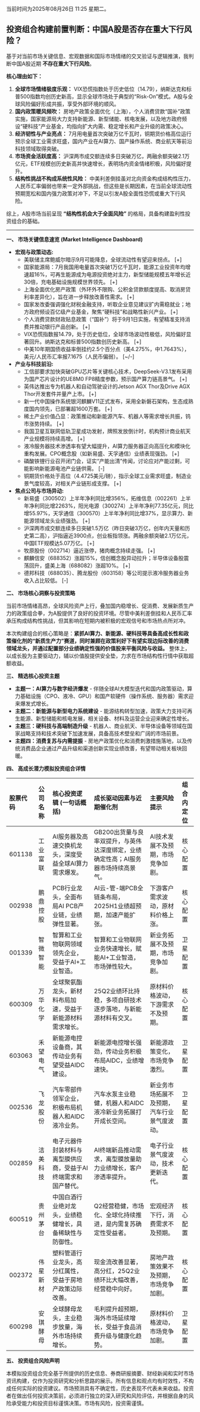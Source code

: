 当前时间为2025年08月26日 11:25 星期二。

## 投资组合构建前置判断：中国A股是否存在重大下行风险？

基于对当前市场关键信息、宏观数据和国际市场情绪的交叉验证与逻辑推演，我判断中国A股近期 **不存在重大下行风险**。

**核心理由如下：**

1.  **全球市场情绪极度乐观：** VIX恐慌指数处于历史低位（14.79），纳斯达克和标普500指数均创历史新高，显示全球市场处于典型的“Risk-On”模式。A股与全球风险偏好形成共振，享受外部环境的顺风。
2.  **国内政策暖风频吹：** 房地产政策全面优化（上海），个人消费贷款“国补”政策实施，国家能源局大力支持新能源、新型储能、核电发展，以及地方政府频设“硬科技”产业基金，均指向扩大内需、稳定增长和产业升级的政策决心。
3.  **经济韧性与产业亮点：** 7月用电量首次突破万亿千瓦时，铜期货价格高位运行预示全球工业需求旺盛，国内产业在AI算力、国产操作系统、商业航天等前沿科技领域取得突破。
4.  **市场资金活跃度高：** 沪深两市成交额连续多日突破万亿，两融余额突破2.1万亿元，ETF规模创历史新高并快速增长，表明场内资金情绪积极，风险偏好提升。
5.  **结构性挑战不构成系统性风险：** 中美利差倒挂虽对北向资金构成结构性压力，人民币汇率偏弱也带来一定外部挑战，但这些是长期因素，在当前全球流动性预期宽松和国内强力政策对冲下，不足以引发A股全面性恐慌或重大下行风险。

综上，A股市场当前呈现 **“结构性机会大于全面风险”** 的格局，具备构建盈利性投资组合的基础。

---

**一、 市场关键信息速览 (Market Intelligence Dashboard)**

*   **宏观与政策动态:**
    *   美联储主席鲍威尔暗示9月可能降息，全球流动性有望迎来拐点。 [+]
    *   国家能源局：7月我国用电量首次突破1万亿千瓦时，能源工业投资年均增速超16%，可再生能源成为电源投资绝对主力，新型储能规模五年增长近30倍，充电基础设施规模世界领先。 [+]
    *   上海全面优化房产政策（外环外不限购、公积金贷款额度提高、取消房贷利率差异化），旨在进一步释放改善性需求。 [+]
    *   国家发改委强调强化财税金融支持，听取企业意见建议扩内需稳就业；地方政府频设百亿级产业基金，聚焦“硬科技”和战略性新兴产业。 [+]
    *   个人消费贷款财政贴息政策（“国补”）将于9月1日实施，有望精准支持消费并推动银行产品创新。 [+]
    *   VIX恐慌指数报14.79，处于历史低位，全球市场波动性极低，风险偏好显著回升。纳斯达克和标普500指数创历史新高。 [+]
    *   中美10年期国债收益率倒挂约2.5个百分点（美4.275%，中1.7643%），美元/人民币汇率报7.1675（人民币偏弱）。 [~/-]
*   **产业与科技前沿:**
    *   工信部要求加快突破GPU芯片等关键核心技术，DeepSeek-V3.1发布采用为国产芯片设计的UE8M0 FP8精度参数，预示国产算力链高景气。 [+]
    *   英伟达推出专为机器人和自动驾驶设计的Jetson AGX Thor及Drive AGX Thor开发套件并量产上市。 [+]
    *   新一代中国操作系统银河麒麟V11正式发布，采用全新磐石架构，生态成熟度国内领先，已部署超1600万套。 [+]
    *   稀土产业价值凸显：政策推动和新能源汽车、机器人等需求增长共振，钨市涨势持续。 [+]
    *   我国卫星互联网低轨卫星成功发射，牌照发放倒计时，机构预计商业航天产业规模将持续高增。 [+]
    *   液冷服务器技术渗透率有望大幅提升，AI算力服务器正向高压化和模块化重构发展。CPO概念股（如新易盛、天孚通信）业绩表现强劲。 [+]
    *   磷酸铁锂行业召开闭门会，证实“产能出清”传闻，讨论应对产能过剩，可能影响新能源电池产业链供需。 [-]
    *   铜期货价格处于高位（4.4725美元/磅），指示全球工业需求旺盛，制造业景气度较高，对相关产业链形成支撑。 [+]
*   **焦点公司与市场异动:**
    *   新易盛（300502）上半年净利同比增356%，拓维信息（002261）上半年净利同比增2263%，阳光电源（300274）上半年净利77.35亿元，同比增55.97%，天孚通信（300570）上半年净利同比增37%，显示算力、新能源领域龙头业绩强劲。 [+]
    *   沪深两市成交额连续多日突破1.5万亿（昨日突破3万亿，创年内天量和历史第二高），沪指逼近3900点，创业板指领涨。两融余额突破2.1万亿元，中国ETF规模达5.07万亿。 [+]
    *   牧原股份（002714）逼近涨停，猪肉概念持续走强。 [+]
    *   麒麟信安（688352）涨超15%，信创概念股异动拉升；半导体设备股震荡回升，盛美上海（688082）涨超10%。 [+]
    *   德邦科技（688035）、腾龙股份（603158）等公司提示液冷服务器业务收入占比较低。 [-]

**二、 市场核心洞察与投资策略**

当前市场情绪高昂，全球风险资产上行，叠加国内稳增长、促消费、发展新质生产力的政策组合拳，为A股提供了良好的投资环境。尽管中美利差倒挂和人民币汇率承压构成结构性挑战，但其影响在短期内被积极的宏观信号和市场热点所对冲。

本次构建组合的核心策略是：**紧抓AI算力、新能源、硬科技等具备高成长性和政策催化剂的“新质生产力”赛道，同时兼顾在政策利好下有望实现边际改善的消费领域龙头，并通过配置部分业绩确定性强的价值股来平衡风险与收益。** 整体上，以成长股为主要驱动力，辅以价值股提供安全垫，力求在市场结构性行情中获取超额收益。

**三、 精选核心投资主题**

*   **主题一：AI算力与数字经济爆发** - 伴随全球AI大模型迭代和国内政策驱动，算力基础设施（CPO、液冷、GPU）和国产软硬件（操作系统、服务器）需求迎来爆发式增长。
*   **主题二：新能源与新型电力系统建设** - 能源结构转型加速，政策大力支持可再生能源、新型储能和核电发展，相关设备、材料及运营企业迎来确定性增长。
*   **主题三：硬科技与高端制造升级** - 机器人、商业航天、半导体设备等领域在国家战略支持和技术突破下加速发展，具备高技术壁垒和广阔的市场前景。
*   **主题四：消费复苏与内需提振** - 房地产政策优化和消费刺激措施落地，以及传统消费品企业通过产品升级和渠道创新实现业绩改善，有望带动相关板块回暖。

**四、 高成长潜力模拟投资组合详情**

| 股票代码 | 公司名称 | 核心投资逻辑 (一句话概括) | 成长驱动因素与近期催化剂 | 主要风险提示 | 组合内定位 |
| :------- | :------- | :---------------------- | :--------------------------------------- | :----------- | :--------- |
| 601138   | 工业富联 | AI服务器及高速交换机龙头，深度受益全球AI算力需求爆发。 | GB200出货量与良率双提升，与英伟达深度绑定，业绩确定性高；AI服务器市场持续高景气。 | AI技术发展不及预期，市场竞争加剧。 | 核心配置 |
| 002938   | 鹏鼎控股 | PCB行业龙头，全面布局AI PCB产业链，业绩弹性显著。 | AI云-管-端PCB全链条布局，2025H1业绩超预期，加速产能扩张。 | 下游客户需求波动，原材料价格上涨。 | 核心配置 |
| 001339   | 智微智能 | 智算和工业物联网领域领先企业，受益于AI+工业智造。 | 智算和工业物联网业务快速增长，赋能AI+工业智造，市场弹性较大。 | 新业务拓展不及预期，市场竞争加剧。 | 卫星配置 |
| 600309   | 万华化学 | 全球聚氨酯龙头，新材料布局加速，受益于新能源材料需求增长。 | 25Q2业绩环比持稳，多项自研技术逐步落地，与新能源材料有交叉。 | 原材料价格波动，下游需求不及预期。 | 核心配置 |
| 603063   | 禾望电气 | 新能源电控设备商，其传动业务有望受益AIDC建设。 | 新能源电控增长强劲，传动业务积极布局AIDC，业绩增速快。 | 新能源政策变化，市场竞争激烈。 | 卫星配置 |
| 002536   | 飞龙股份 | 汽车零部件领军企业，积极布局机器人和AIDC液冷业务。 | 汽车水泵主业稳健，机器人和AIDC液冷新业务拓展打开成长空间。 | 新业务市场拓展不及预期，汽车行业景气度波动。 | 卫星配置 |
| 002859   | 洁美科技 | 电子元器件封装材料与离型膜供应商，受益于AI终端需求和国产替代。 | AI终端新品推动需求，离型膜放量助力业绩增长，客户渗透率提升。 | 电子行业景气度波动，技术更新迭代。 | 核心配置 |
| 600519   | 贵州茅台 | 中国白酒行业绝对龙头，业绩稳健增长，具备稀缺性与防御性。 | Q2经营稳健，市场化、全球化持续推进，是内需复苏确定性受益者。 | 宏观经济下行，消费需求不及预期。 | 核心配置 |
| 002372   | 伟星新材 | 塑料管道行业龙头，高分红属性，受益于房地产政策边际改善。 | 现金流改善显著，高分红，25Q2业绩环比大幅改善，经营稳中向好。 | 房地产政策效果不及预期，市场竞争加剧。 | 核心配置 |
| 600298   | 安琪酵母 | 全球酵母龙头，主业稳步放量，海外市场持续增长。 | 毛利提升超预期，海外市场延续增长，受益于食品消费升级与健康化趋势。 | 原材料价格波动，市场竞争加剧。 | 卫星配置 |

**五、 投资组合风险声明**

本模拟投资组合完全基于所提供的历史信息、券商研报摘要、财经新闻和实时市场资讯构建，仅作为投资研究和分析思路的展示。所有信息和观点均有时效性，不构成任何实际的投资建议。市场预测具有不确定性，历史表现不代表未来收益。投资者在做出任何投资决策前，必须进行独立的深入研究和风险评估，并根据自身的风险承受能力和投资目标谨慎决策。市场有风险，投资需谨慎。